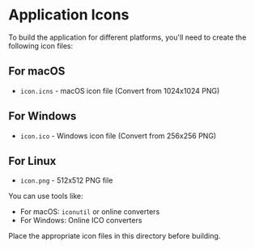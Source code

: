 # Application Icons

To build the application for different platforms, you'll need to create the following icon files:

## For macOS
- `icon.icns` - macOS icon file (Convert from 1024x1024 PNG)

## For Windows
- `icon.ico` - Windows icon file (Convert from 256x256 PNG)

## For Linux
- `icon.png` - 512x512 PNG file

You can use tools like:
- For macOS: `iconutil` or online converters
- For Windows: Online ICO converters

Place the appropriate icon files in this directory before building.